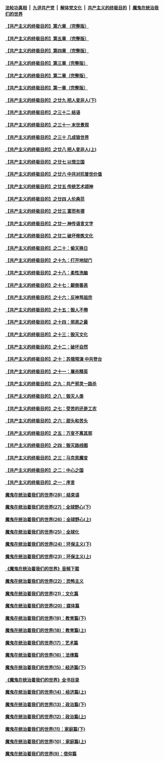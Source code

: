 ####  [法轮功真相](../../../../basic/blob/master/README.md?t=06221302) &nbsp;|&nbsp; [九评共产党](../../../../9ping.md/blob/master/README.md?t=06221302) &nbsp;|&nbsp; [解体党文化](../../../../jtdwh.md/blob/master/README.md?t=06221302)  &nbsp;|&nbsp; [共产主义的终极目的](../../../../gczydzjmd.md/blob/master/README.md?t=06221302) &nbsp;|&nbsp; [魔鬼在统治我们的世界](../../../../mgztzwmdsj.md/blob/master/README.md?t=06221302) 

#### [【共产主义的终极目的】第六章 （完整版）](../pages/nsc422/n11428913.md?t=06221302) 

#### [【共产主义的终极目的】第五章 （完整版）](../pages/nsc422/n11428912.md?t=06221302) 

#### [【共产主义的终极目的】第四章 （完整版）](../pages/nsc422/n11428907.md?t=06221302) 

#### [【共产主义的终极目的】第三章（完整版）](../pages/nsc422/n11428848.md?t=06221302) 

#### [【共产主义的终极目的】第二章（完整版）](../pages/nsc422/n11428831.md?t=06221302) 

#### [【共产主义的终极目的】第一章（完整版）](../pages/nsc422/n11417651.md?t=06221302) 

#### [【共产主义的终极目的】之廿九 把人变非人(下)](../pages/nsc422/n11344140.md?t=06221302) 

#### [【共产主义的终极目的】之三十二 结语](../pages/nsc422/n11360535.md?t=06221302) 

#### [【共产主义的终极目的】之三十一 末世景观](../pages/nsc422/n11351129.md?t=06221302) 

#### [【共产主义的终极目的】之三十 几成狼世界](../pages/nsc422/n11348280.md?t=06221302) 

#### [【共产主义的终极目的】之廿八 把人变非人(上)](../pages/nsc422/n11340492.md?t=06221302) 

#### [【共产主义的终极目的】之廿七 以恨立国](../pages/nsc422/n11336944.md?t=06221302) 

#### [【共产主义的终极目的】之廿六 中共对抗普世价值](../pages/nsc422/n11324785.md?t=06221302) 

#### [【共产主义的终极目的】之廿五 传统艺术颂神](../pages/nsc422/n11296396.md?t=06221302) 

#### [【共产主义的终极目的】之廿四 人伦典范](../pages/nsc422/n11296397.md?t=06221302) 

#### [【共产主义的终极目的】之廿三 富而有德](../pages/nsc422/n11283598.md?t=06221302) 

#### [【共产主义的终极目的】之廿一 神传语言文字](../pages/nsc422/n11263265.md?t=06221302) 

#### [【共产主义的终极目的】之廿二 破坏修炼文化](../pages/nsc422/n11245728.md?t=06221302) 

#### [【共产主义的终极目的】之二十：偷天换日](../pages/nsc422/n11238846.md?t=06221302) 

#### [【共产主义的终极目的】之十九：打开地狱门](../pages/nsc422/n11206376.md?t=06221302) 

#### [【共产主义的终极目的】之十八：柔性洗脑](../pages/nsc422/n11199994.md?t=06221302) 

#### [【共产主义的终极目的】之十七：颠倒善恶](../pages/nsc422/n11179782.md?t=06221302) 

#### [【共产主义的终极目的】之十六：反神骂祖宗](../pages/nsc422/n11166798.md?t=06221302) 

#### [【共产主义的终极目的】之十五：毁人不倦](../pages/nsc422/n11166792.md?t=06221302) 

#### [【共产主义的终极目的】之十四：邪恶之最](../pages/nsc422/n11150249.md?t=06221302) 

#### [【共产主义的终极目的】之十三：毁灭文化](../pages/nsc422/n11135227.md?t=06221302) 

#### [【共产主义的终极目的】之十二：破坏自然](../pages/nsc422/n11135214.md?t=06221302) 

#### [【共产主义的终极目的】之十：苏俄预演 中共登台](../pages/nsc422/n11118424.md?t=06221302) 

#### [【共产主义的终极目的】之十一：屠杀精英](../pages/nsc422/n11118442.md?t=06221302) 

#### [【共产主义的终极目的】之九：共产邪灵一路杀](../pages/nsc422/n11114139.md?t=06221302) 

#### [【共产主义的终极目的】之八：毁灭人类](../pages/nsc422/n11108503.md?t=06221302) 

#### [【共产主义的终极目的】之七：受苦的还是工农](../pages/nsc422/n11101809.md?t=06221302) 

#### [【共产主义的终极目的】之六：甜头和苦头](../pages/nsc422/n11096971.md?t=06221302) 

#### [【共产主义的终极目的】之五：万变不离其邪](../pages/nsc422/n11091285.md?t=06221302) 

#### [【共产主义的终极目的】之四：毁灭路线图](../pages/nsc422/n11086284.md?t=06221302) 

#### [【共产主义的终极目的】之三：马克思魔变](../pages/nsc422/n11061941.md?t=06221302) 

#### [【共产主义的终极目的】之二：中心之国](../pages/nsc422/n11047728.md?t=06221302) 

#### [【共产主义的终极目的】之一：序言](../pages/nsc422/n11086077.md?t=06221302) 

#### [魔鬼在统治着我们的世界(28)：结束语](../pages/nsc422/n10936246.md?t=06221302) 

#### [魔鬼在统治着我们的世界(27)：全球野心(下)](../pages/nsc422/n10928319.md?t=06221302) 

#### [魔鬼在统治着我们的世界(26)：全球野心(上)](../pages/nsc422/n10900318.md?t=06221302) 

#### [魔鬼在统治着我们的世界(25)：全球化](../pages/nsc422/n10788205.md?t=06221302) 

#### [魔鬼在统治着我们的世界(24)：环保主义(下)](../pages/nsc422/n10695307.md?t=06221302) 

#### [魔鬼在统治着我们的世界(23)：环保主义(上)](../pages/nsc422/n10688613.md?t=06221302) 

#### [《魔鬼在统治着我们的世界》音频下载](../pages/nsc422/n10635553.md?t=06221302) 

#### [魔鬼在统治着我们的世界(22)：恐怖主义](../pages/nsc422/n10614727.md?t=06221302) 

#### [魔鬼在统治着我们的世界(21)：文化篇](../pages/nsc422/n10597706.md?t=06221302) 

#### [魔鬼在统治着我们的世界(20)：媒体篇](../pages/nsc422/n10586579.md?t=06221302) 

#### [魔鬼在统治着我们的世界(19)：教育篇(下)](../pages/nsc422/n10564808.md?t=06221302) 

#### [魔鬼在统治着我们的世界(18)：教育篇(上)](../pages/nsc422/n10526970.md?t=06221302) 

#### [魔鬼在统治着我们的世界(17)：艺术篇](../pages/nsc422/n10499093.md?t=06221302) 

#### [魔鬼在统治着我们的世界(16)：法律篇](../pages/nsc422/n10485969.md?t=06221302) 

#### [魔鬼在统治着我们的世界(15)：经济篇(下)](../pages/nsc422/n10469975.md?t=06221302) 

#### [《魔鬼在统治着我们的世界》全书目录](../pages/nsc422/n10464261.md?t=06221302) 

#### [魔鬼在统治着我们的世界(14)：经济篇(上)](../pages/nsc422/n10457370.md?t=06221302) 

#### [魔鬼在统治着我们的世界(13)：政治篇(下)](../pages/nsc422/n10448270.md?t=06221302) 

#### [魔鬼在统治着我们的世界(12)：政治篇(上)](../pages/nsc422/n10444576.md?t=06221302) 

#### [魔鬼在统治着我们的世界(11)：家庭篇(下)](../pages/nsc422/n10440961.md?t=06221302) 

#### [魔鬼在统治着我们的世界(10)：家庭篇(上)](../pages/nsc422/n10435448.md?t=06221302) 

#### [魔鬼在统治着我们的世界(9)：信仰篇](../pages/nsc422/n10432159.md?t=06221302) 

